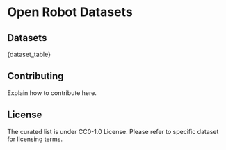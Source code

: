 # Open Robot Datasets

## Datasets 

{dataset_table}

## Contributing

Explain how to contribute here.


## License 

The curated list is under CC0-1.0 License. Please refer to specific dataset for licensing terms. 
